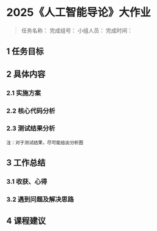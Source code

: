 # 2025《人工智能导论》大作业

>任务名称：
>完成组号：
>小组人员：
>完成时间：

## 1 任务目标

## 2 具体内容
### 2.1 实施方案
### 2.2 核心代码分析
### 2.3 测试结果分析
    注：对于测试结果，尽可能给出分析图

## 3 工作总结
### 3.1 收获、心得
### 3.2 遇到问题及解决思路

## 4 课程建议
